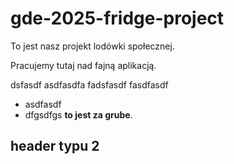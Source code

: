 # gde-2025-fridge-project
To jest nasz projekt lodówki społecznej.

Pracujemy tutaj nad fajną aplikacją.


dsfasdf
asdfasdfa
fadsfasdf
fasdfasdf

* asdfasdf
* dfgsdfgs
**to jest za grube**.

## header typu 2

